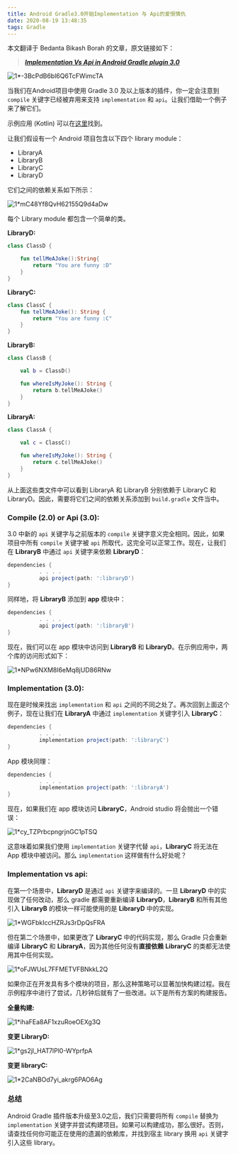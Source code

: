 ```yaml
---
title: Android Gradle3.0开始Implementation 与 Api的爱恨情仇
date: 2020-08-19 13:48:35
tags: Gradle
---
```

本文翻译于 Bedanta Bikash Borah 的文章，原文链接如下：

> ***[Implementation Vs Api in Android Gradle plugin 3.0](https://medium.com/mindorks/implementation-vs-api-in-gradle-3-0-494c817a6fa)***

![1*-3BcPdB6bl6Q6TcFWimcTA](https://miro.medium.com/max/700/1*-3BcPdB6bl6Q6TcFWimcTA.png)

当我们在Android项目中使用 Gradle 3.0 及以上版本的插件，你一定会注意到 `compile` 关键字已经被弃用来支持 `implementation` 和 `api`。让我们借助一个例子来了解它们。

示例应用 (Kotlin) 可以在[这里](https://github.com/iamBedant/ApiVsImplementation)找到。<!-- more -->

让我们假设有一个 Android 项目包含以下四个 library module：

- LibraryA
- LibraryB
- LibraryC
- LibraryD

它们之间的依赖关系如下所示：

![1*mC48Yf8QvH62155Q9d4aDw](https://miro.medium.com/max/361/1*mC48Yf8QvH62155Q9d4aDw.png)



每个 Library module 都包含一个简单的类。

**LibraryD:**

```kotlin
class ClassD {

    fun tellMeAJoke():String{
        return "You are funny :D"
    }
}
```

**LibraryC:**

```kotlin
class ClassC {
    fun tellMeAJoke(): String {
        return "You are funny :C"
    }
}
```

**LibraryB:**

```kotlin
class ClassB {

    val b = ClassD()

    fun whereIsMyJoke(): String {
        return b.tellMeAJoke()
    }
}
```

**LibraryA:**

```kotlin
class ClassA {

    val c = ClassC()

    fun whereIsMyJoke(): String {
        return c.tellMeAJoke()
    }
}
```

从上面这些类文件中可以看到 LibraryA 和 LibraryB 分别依赖于 LibraryC 和 LibraryD。因此，需要将它们之间的依赖关系添加到 `build.gradle` 文件当中。

### Compile (2.0) or Api (3.0):

3.0 中新的 `api` 关键字与之前版本的 `compile` 关键字意义完全相同。因此，如果项目中所有 `compile` 关键字被 `api` 所取代，这完全可以正常工作。现在，让我们在 **LibraryB** 中通过 `api` 关键字来依赖 **LibraryD**：

```groovy
dependencies {
          . . . . 
          api project(path: ':libraryD')
}
```

同样地，将 **LibraryB** 添加到 **app** 模块中：

```groovy
dependencies {
          . . . . 
          api project(path: ':libraryB')
}
```

现在，我们可以在 app 模块中访问到 **LibraryB** 和 **LibraryD**。在示例应用中，两个库的访问形式如下：

![1*NPw6NXM8l6eMq8jUD86RNw](https://miro.medium.com/max/288/1*NPw6NXM8l6eMq8jUD86RNw.png)

### Implementation (3.0):

现在是时候来找出 `implementation` 和 `api` 之间的不同之处了。再次回到上面这个例子，现在让我们在 **LibraryA** 中通过 `implementation` 关键字引入 **LibraryC**：

```groovy
dependencies {
          . . . . 
          implementation project(path: ':libraryC')
}
```

App 模块同理：

```groovy
dependencies {
          . . . . 
          implementation project(path: ':libraryA')
}
```

现在，如果我们在 app 模块访问 **LibraryC**，Android studio 将会抛出一个错误：

![1*cy_TZPrbcpngrjnGC1pTSQ](https://miro.medium.com/max/428/1*cy_TZPrbcpngrjnGC1pTSQ.png)



这意味着如果我们使用 `implementation` 关键字代替 `api`，**LibraryC** 将无法在 App 模块中被访问。那么 `implementation` 这样做有什么好处呢？

### Implementation vs api:

在第一个场景中，**LibraryD** 是通过 `api` 关键字来编译的。一旦 **LibraryD** 中的实现做了任何改动，那么 gradle 都需要重新编译 **LibraryD**，**LibraryB** 和所有其他引入 **LibraryB** 的模块一样可能使用的是 **LibraryD** 中的实现。

![1*WGFbkIccHZRJs3rDpQsFRA](https://miro.medium.com/max/499/1*WGFbkIccHZRJs3rDpQsFRA.png)



但在第二个场景中，如果更改了 **LibraryC** 中的代码实现，那么 Gradle 只会重新编译 **LibraryC** 和 **LibraryA**，因为其他任何没有**直接依赖** **LibraryC** 的类都无法使用其中任何实现。



![1*oFJWUsL7FFMETVFBNkkL2Q](https://miro.medium.com/max/464/1*oFJWUsL7FFMETVFBNkkL2Q.png)



如果你正在开发具有多个模块的项目，那么这种策略可以显著加快构建过程。我在示例程序中进行了尝试，几秒钟后就有了一些改进。以下是所有方案的构建报告。

**全量构建:**

![1*ihaFEa8AF1xzuRoeOEXg3Q](https://miro.medium.com/max/700/1*ihaFEa8AF1xzuRoeOEXg3Q.png)

**变更 LibraryD:**

![1*gs2jl_HAT7lPl0-WYprfpA](https://miro.medium.com/max/700/1*gs2jl_HAT7lPl0-WYprfpA.png)

**变更 libraryC:**

![1*2CaNBOd7yi_akrg6PAO6Ag](https://miro.medium.com/max/700/1*2CaNBOd7yi_akrg6PAO6Ag.png)

### 总结

Android Gradle 插件版本升级至3.0之后，我们只需要将所有 `compile` 替换为 `implementation` 关键字并尝试构建项目。如果可以构建成功，那么很好。否则，请查找任何你可能正在使用的遗漏的依赖库，并找到宿主 library 换用 `api` 关键字引入这些 library。




